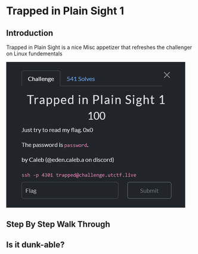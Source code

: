 # Trapped in Plain Sight 1

## Introduction

Trapped in Plain Sight is a nice Misc appetizer that refreshes the challenger on Linux fundementals

![Intro](Capture.PNG)

## Step By Step Walk Through



## Is it dunk-able?

